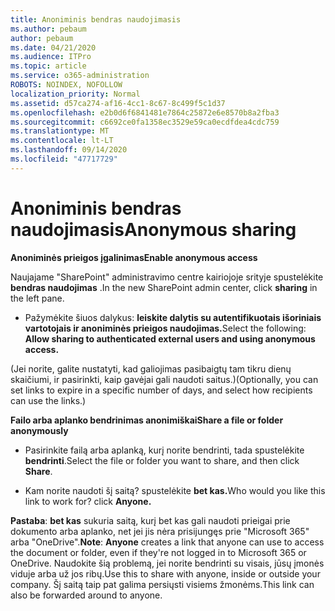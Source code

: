 ```yaml
---
title: Anoniminis bendras naudojimasis
ms.author: pebaum
author: pebaum
ms.date: 04/21/2020
ms.audience: ITPro
ms.topic: article
ms.service: o365-administration
ROBOTS: NOINDEX, NOFOLLOW
localization_priority: Normal
ms.assetid: d57ca274-af16-4cc1-8c67-8c499f5c1d37
ms.openlocfilehash: e2b0d6f6841481e7864c25872e6e8570b8a2fba3
ms.sourcegitcommit: c6692ce0fa1358ec3529e59ca0ecdfdea4cdc759
ms.translationtype: MT
ms.contentlocale: lt-LT
ms.lasthandoff: 09/14/2020
ms.locfileid: "47717729"
---
```

# <a name="anonymous-sharing"></a><span data-ttu-id="7f74d-102">Anoniminis bendras naudojimasis</span><span class="sxs-lookup"><span data-stu-id="7f74d-102">Anonymous sharing</span></span>

 <span data-ttu-id="7f74d-103">**Anoniminės prieigos įgalinimas**</span><span class="sxs-lookup"><span data-stu-id="7f74d-103">**Enable anonymous access**</span></span>
  
<span data-ttu-id="7f74d-104">Naujajame "SharePoint" administravimo centre kairiojoje srityje spustelėkite **bendras naudojimas** .</span><span class="sxs-lookup"><span data-stu-id="7f74d-104">In the new SharePoint admin center, click **sharing** in the left pane.</span></span> 
  
- <span data-ttu-id="7f74d-105">Pažymėkite šiuos dalykus: **leiskite dalytis su autentifikuotais išoriniais vartotojais ir anoniminės prieigos naudojimas.**</span><span class="sxs-lookup"><span data-stu-id="7f74d-105">Select the following: **Allow sharing to authenticated external users and using anonymous access.**</span></span>
  
<span data-ttu-id="7f74d-106">(Jei norite, galite nustatyti, kad galiojimas pasibaigtų tam tikru dienų skaičiumi, ir pasirinkti, kaip gavėjai gali naudoti saitus.)</span><span class="sxs-lookup"><span data-stu-id="7f74d-106">(Optionally, you can set links to expire in a specific number of days, and select how recipients can use the links.)</span></span>
    
 <span data-ttu-id="7f74d-107">**Failo arba aplanko bendrinimas anonimiškai**</span><span class="sxs-lookup"><span data-stu-id="7f74d-107">**Share a file or folder anonymously**</span></span>
  
- <span data-ttu-id="7f74d-108">Pasirinkite failą arba aplanką, kurį norite bendrinti, tada spustelėkite **bendrinti**.</span><span class="sxs-lookup"><span data-stu-id="7f74d-108">Select the file or folder you want to share, and then click **Share**.</span></span> 
    
- <span data-ttu-id="7f74d-109">Kam norite naudoti šį saitą? spustelėkite **bet kas.**</span><span class="sxs-lookup"><span data-stu-id="7f74d-109">Who would you like this link to work for? click **Anyone.**</span></span>
  
 <span data-ttu-id="7f74d-110">**Pastaba**: **bet kas** sukuria saitą, kurį bet kas gali naudoti prieigai prie dokumento arba aplanko, net jei jis nėra prisijungęs prie "Microsoft 365" arba "OneDrive".</span><span class="sxs-lookup"><span data-stu-id="7f74d-110">**Note**: **Anyone** creates a link that anyone can use to access the document or folder, even if they're not logged in to Microsoft 365 or OneDrive.</span></span> <span data-ttu-id="7f74d-111">Naudokite šią problemą, jei norite bendrinti su visais, jūsų įmonės viduje arba už jos ribų.</span><span class="sxs-lookup"><span data-stu-id="7f74d-111">Use this to share with anyone, inside or outside your company.</span></span> <span data-ttu-id="7f74d-112">Šį saitą taip pat galima persiųsti visiems žmonėms.</span><span class="sxs-lookup"><span data-stu-id="7f74d-112">This link can also be forwarded around to anyone.</span></span> 
    

